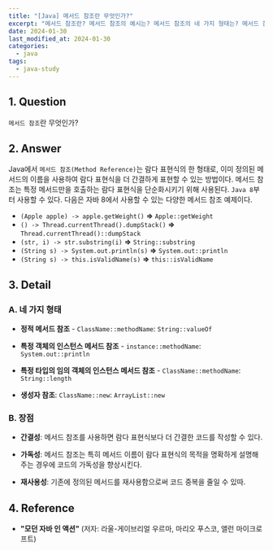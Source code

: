 ```yaml
---
title: "[Java] 메서드 참조란 무엇인가?"
excerpt: "메서드 참조란? 메서드 참조의 예시는? 메서드 참조의 네 가지 형태는? 메서드 참조의 장점은?"
date: 2024-01-30
last_modified_at: 2024-01-30
categories:
  - java
tags:
  - java-study
---
```


## 1. Question

`메서드 참조`란 무엇인가?

## 2. Answer

Java에서 `메서드 참조(Method Reference)`는 람다 표현식의 한 형태로, 이미 정의된 메서드의 이름을 사용하여 람다 표현식을 더 간결하게 표현할 수 있는 방법이다. 메서드 참조는 특정 메서드만을 호출하는 람다 표현식을 단순화시키기 위해 사용된다. `Java 8`부터 사용할 수 있다. 다음은 자바 8에서 사용할 수 있는 다양한 메서드 참조 예제이다.

* `(Apple apple) -> apple.getWeight()` **=>** `Apple::getWeight`
* `() -> Thread.currentThread().dumpStack()` **=>** `Thread.currentThread()::dumpStack`
* `(str, i) -> str.substring(i)` **=>** `String::substring`
* `(String s) -> System.out.println(s)` **=>** `System.out::println`
* `(String s) -> this.isValidName(s)` **=>** `this::isValidName`

## 3. Detail

### A. 네 가지 형태

* **정적 메서드 참조** - `ClassName::methodName`: `String::valueOf`

* **특정 객체의 인스턴스 메서드 참조** - `instance::methodName`: `System.out::println`

* **특정 타입의 임의 객체의 인스턴스 메서드 참조** - `ClassName::methodName`: `String::length`

* **생성자 참조**: `ClassName::new`: `ArrayList::new`

### B. 장점

* **간결성**: 메서드 참조를 사용하면 람다 표현식보다 더 간결한 코드를 작성할 수 있다.

* **가독성**: 메서드 참조는 특히 메서드 이름이 람다 표현식의 목적을 명확하게 설명해주는 경우에 코드의 가독성을 향상시킨다.

* **재사용성**: 기존에 정의된 메서드를 재사용함으로써 코드 중복을 줄일 수 있따.

## 4. Reference

* **"모던 자바 인 액션"** (저자: 라울-게이브리얼 우르마, 마리오 푸스코, 앨런 마이크로프트)